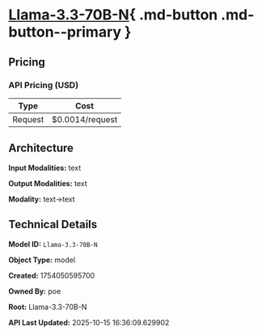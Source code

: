 # [Llama-3.3-70B-N](https://poe.com/Llama-3.3-70B-N){ .md-button .md-button--primary }

## Pricing

### API Pricing (USD)

| Type | Cost |
|------|------|
| Request | $0.0014/request |

## Architecture

**Input Modalities:** text

**Output Modalities:** text

**Modality:** text->text


## Technical Details

**Model ID:** `Llama-3.3-70B-N`

**Object Type:** model

**Created:** 1754050595700

**Owned By:** poe

**Root:** Llama-3.3-70B-N

**API Last Updated:** 2025-10-15 16:36:09.629902
